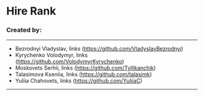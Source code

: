 # Hire Rank

### Created by:
---
 - Bezrodnyi Vladyslav, links (<https://github.com/VladyslavBezrodnyi>)
 - Kyrychenko Volodymyr, links (<https://github.com/VolodymyrKyrychenko>)
 - Moskovets Serhii, links (<https://github.com/Tylllkanchik>)
 - Talasimova Kseniia, links (<https://github.com/talasimk>)
 - Yuliia Chahovets, links (<https://github.com/YuliiaC>)
---